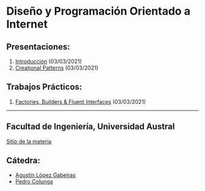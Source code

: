 # Diseño y Programación Orientado a Internet


## Presentaciones:

1. [Introducción](intro) (03/03/2021)
2. [Creational Patterns](creational) (03/03/2021)

[comment]: <> (3. [Structural Patterns]&#40;structural&#41; &#40;10/03/2021&#41;)

[comment]: <> (4. [Behavioural Patterns]&#40;behaviour&#41; &#40;17/03/2021&#41; )

[comment]: <> (5. [Property Testing]&#40;testing&#41; &#40;31/03/2021&#41;)

[comment]: <> (6. [Dependency Injection and Reactive Programming]&#40;reactive&#41; &#40;07/04/2021&#41; )

## Trabajos Prácticos:

1. [Factories, Builders & Fluent Interfaces](practice/creational) (03/03/2021)

[comment]: <> (2. [Factories, Builders & Fluent Interfaces]&#40;practice/normalization&#41; &#40;20/03/2019&#41;)

[comment]: <> (3. [Visitor]&#40;practice/visitor&#41; &#40;27/03/2019&#41;)

[comment]: <> (4. [Repl Console]&#40;practice/repl-1&#41; &#40;17/04/2019&#41;)

[comment]: <> (5. [Repl Console II]&#40;practice/repl-2&#41; &#40;24/04/2019&#41;)

[comment]: <> (6. [Property Testing]&#40;practice/testing&#41; &#40;22/05/2019&#41;)

[comment]: <> (7. [News Stream]&#40;practice/news&#41; &#40;29/05/2019&#41;)

---

## Facultad de Ingeniería, Universidad Austral

[Sitio de la materia](http://facultaddeingenieria.github.io/daoo)

## Cátedra:

* [Agustín López Gabeiras](//github.com/agustinlg)
* [Pedro Colunga](//github.com/pcolunga)

